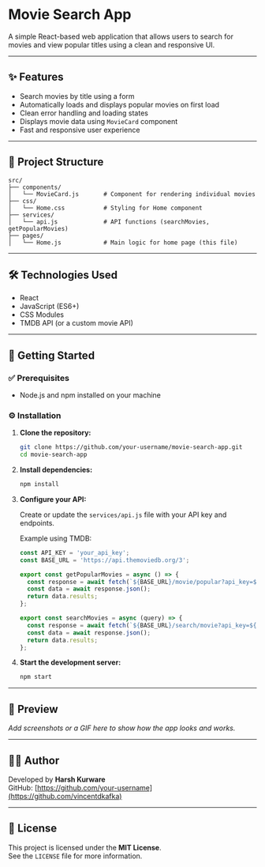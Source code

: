 

# Movie Search App

A simple React-based web application that allows users to search for movies and view popular titles using a clean and responsive UI.

---

## ✨ Features

- Search movies by title using a form  
- Automatically loads and displays popular movies on first load  
- Clean error handling and loading states  
- Displays movie data using `MovieCard` component  
- Fast and responsive user experience  

---

## 📁 Project Structure

```
src/
├── components/
│   └── MovieCard.js       # Component for rendering individual movies
├── css/
│   └── Home.css           # Styling for Home component
├── services/
│   └── api.js             # API functions (searchMovies, getPopularMovies)
├── pages/
│   └── Home.js            # Main logic for home page (this file)
```

---

## 🛠️ Technologies Used

- React  
- JavaScript (ES6+)  
- CSS Modules  
- TMDB API (or a custom movie API)  

---

## 🚀 Getting Started

### ✅ Prerequisites

- Node.js and npm installed on your machine

### ⚙️ Installation

1. **Clone the repository:**
   ```bash
   git clone https://github.com/your-username/movie-search-app.git
   cd movie-search-app
   ```

2. **Install dependencies:**
   ```bash
   npm install
   ```

3. **Configure your API:**

   Create or update the `services/api.js` file with your API key and endpoints.

   Example using TMDB:

   ```js
   const API_KEY = 'your_api_key';
   const BASE_URL = 'https://api.themoviedb.org/3';

   export const getPopularMovies = async () => {
     const response = await fetch(`${BASE_URL}/movie/popular?api_key=${API_KEY}`);
     const data = await response.json();
     return data.results;
   };

   export const searchMovies = async (query) => {
     const response = await fetch(`${BASE_URL}/search/movie?api_key=${API_KEY}&query=${query}`);
     const data = await response.json();
     return data.results;
   };
   ```

4. **Start the development server:**
   ```bash
   npm start
   ```

---

## 📸 Preview

_Add screenshots or a GIF here to show how the app looks and works._

---

## 👨‍💻 Author

Developed by **Harsh Kurware**  
GitHub: [https://github.com/your-username](https://github.com/vincentdkafka)

---

## 📄 License

This project is licensed under the **MIT License**.  
See the `LICENSE` file for more information.
